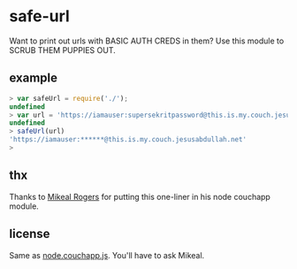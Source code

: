 # safe-url

Want to print out urls with BASIC AUTH CREDS in them? Use this module to
SCRUB THEM PUPPIES OUT.

## example

```js
> var safeUrl = require('./');
undefined
> var url = 'https://iamauser:supersekritpassword@this.is.my.couch.jesusabdullah.net'
undefined
> safeUrl(url)
'https://iamauser:******@this.is.my.couch.jesusabdullah.net'
> 
```

## thx

Thanks to [Mikeal Rogers](http://twitter.com/mikeal) for putting this one-liner
in his node couchapp module.

## license

Same as [node.couchapp.js](https://github.com/mikeal/node.couchapp.js). You'll
have to ask Mikeal.
